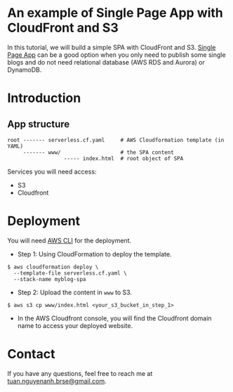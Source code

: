 An example of Single Page App with CloudFront and S3
====

In this tutorial, we will build a simple SPA with CloudFront and S3. [Single Page App](https://en.wikipedia.org/wiki/Single-page_application) can be a good option when you only need to publish some single blogs and do not need relational database (AWS RDS and Aurora) or DynamoDB.

# Introduction

## App structure

```
root ------- serverless.cf.yaml     # AWS Cloudformation template (in YAML)
     ------- www/                   # the SPA content
                  ----- index.html  # root object of SPA    
```

Services you will need access:

* S3
* Cloudfront

# Deployment
You will need [AWS CLI](https://docs.aws.amazon.com/cli/latest/userguide/install-cliv2-windows.html) for the deployment.

* Step 1: Using CloudFormation to deploy the template. 
```
$ aws cloudformation deploy \
  --template-file serverless.cf.yaml \
  --stack-name myblog-spa
```
* Step 2: Upload the content in `www` to S3.
```
$ aws s3 cp www/index.html <your_s3_bucket_in_step_1>
```
* In the AWS Cloudfront console, you will find the Cloudfront domain name to access your deployed website.

# Contact

If you have any questions, feel free to reach me at [tuan.nguyenanh.brse@gmail.com](mailto:tuan.nguyenanh.brse@gmail.com).